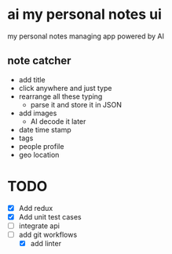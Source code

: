 # ai my personal notes ui

my personal notes managing app powered by AI

## note catcher
- add title
- click anywhere and just type
- rearrange all these typing
    - parse it and store it in JSON
- add images
    - AI decode it later
- date time stamp
- tags
- people profile
- geo location

# TODO
- [x] Add redux
- [x] Add unit test cases
- [ ] integrate api
- [ ] add git workflows
    - [x] add linter